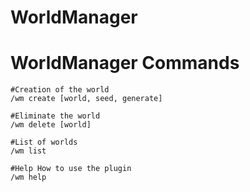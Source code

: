 # WorldManager

# WorldManager Commands

```TXT
#Creation of the world
/wm create [world, seed, generate]

#Eliminate the world
/wm delete [world]

#List of worlds
/wm list

#Help How to use the plugin
/wm help
```
